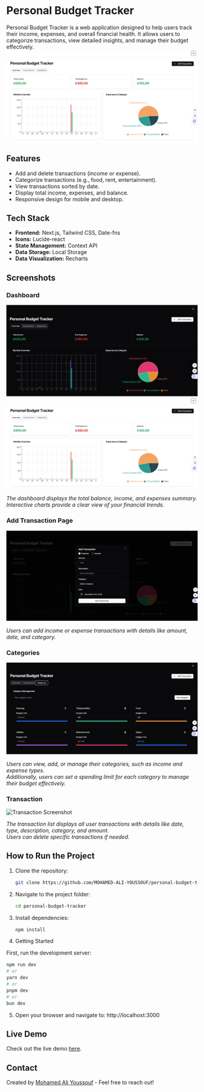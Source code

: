 # Personal Budget Tracker

Personal Budget Tracker is a web application designed to help users track their income, expenses, and overall financial health. It allows users to categorize transactions, view detailed insights, and manage their budget effectively.
![Dashboard Screenshot](./screenshots/dashboard-light.png)

## Features

- Add and delete transactions (income or expense).
- Categorize transactions (e.g., food, rent, entertainment).
- View transactions sorted by date.
- Display total income, expenses, and balance.
- Responsive design for mobile and desktop.

## Tech Stack

- **Frontend:** Next.js, Tailwind CSS, Date-fns
- **Icons:** Lucide-react
- **State Management:** Context API
- **Data Storage:** Local Storage
- **Data Visualization:** Recharts

## Screenshots

### Dashboard

![Dashboard Screenshot](./screenshots/dashboard-dark.png)
![Dashboard Screenshot](./screenshots/dashboard-light.png)

_The dashboard displays the total balance, income, and expenses summary._
_Interactive charts provide a clear view of your financial trends._

### Add Transaction Page

![Add Transaction Screenshot](./screenshots/add-transaction.png)

_Users can add income or expense transactions with details like amount, date, and category._

### Categories

![Categories Screenshot](./screenshots/categories.png)

_Users can view, add, or manage their categories, such as income and expense types._  
_Additionally, users can set a spending limit for each category to manage their budget effectively._

### Transaction

![Transaction Screenshot](./screenshots/transaction.png)

_The transaction list displays all user transactions with details like date, type, description, category, and amount._  
_Users can delete specific transactions if needed._

## How to Run the Project

1. Clone the repository:

   ```bash
   git clone https://github.com/MOHAMED-ALI-YOUSSOUF/personal-budget-tracker.git

   ```

2. Navigate to the project folder:
   ```bash
   cd personal-budget-tracker
   ```
3. Install dependencies:
   ```bash
   npm install
   ```
4. Getting Started

First, run the development server:

```bash
npm run dev
# or
yarn dev
# or
pnpm dev
# or
bun dev
```

5. Open your browser and navigate to: http://localhost:3000

## Live Demo

Check out the live demo [here](https://personal-budget-tracker-bay.vercel.app/).

## Contact

Created by [Mohamed Ali Youssouf](https://mohamed-ali-youssouf.com) - Feel free to reach out!
